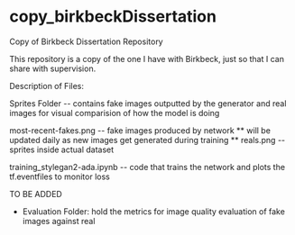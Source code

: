 # copy_birkbeckDissertation
Copy of Birkbeck Dissertation Repository 

This repository is a copy of the one I have with Birkbeck, just so that I can share with supervision. 

Description of Files: 

Sprites Folder -- 
contains fake images outputted by the generator and real images for visual comparision of how the model is doing 


most-recent-fakes.png -- fake images produced by network ** will be updated daily as new images get generated during training ** 
reals.png -- sprites inside actual dataset 

training_stylegan2-ada.ipynb -- 
code that trains the network and plots the tf.eventfiles to monitor loss 


TO  BE ADDED 

- Evaluation Folder: hold the metrics for image quality evaluation of fake images against real 
